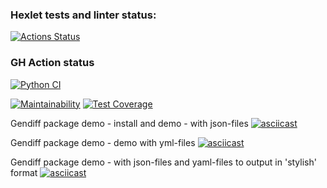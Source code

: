 


### Hexlet tests and linter status:
[![Actions Status](https://github.com/OlegKhnew/python-project-50/actions/workflows/hexlet-check.yml/badge.svg)](https://github.com/OlegKhnew/python-project-50/actions)

### GH Action status
[![Python CI](https://github.com/OlegKhnew/python-project-50/actions/workflows/project-check.yml/badge.svg)](https://github.com/OlegKhnew/python-project-50/actions/workflows/project-check.yml)


[![Maintainability](https://api.codeclimate.com/v1/badges/1705039bdda55944a721/maintainability)](https://codeclimate.com/github/OlegKhnew/python-project-50/maintainability)
[![Test Coverage](https://api.codeclimate.com/v1/badges/1705039bdda55944a721/test_coverage)](https://codeclimate.com/github/OlegKhnew/python-project-50/test_coverage)

Gendiff package demo - install and demo  - with json-files
[![asciicast](https://asciinema.org/a/eSfTKhXVQYcPvU8tAZjwLYT5S.svg)](https://asciinema.org/a/eSfTKhXVQYcPvU8tAZjwLYT5S)

Gendiff package demo - demo with yml-files
[![asciicast](https://asciinema.org/a/EcSjRz2jbxC7vv9HU8aBFRUXN.svg)](https://asciinema.org/a/EcSjRz2jbxC7vv9HU8aBFRUXN)

Gendiff package demo - with json-files and yaml-files to output in 'stylish' format
[![asciicast](https://asciinema.org/a/t6AsqdfDPydkOJCtdIxIxCx79.svg)](https://asciinema.org/a/t6AsqdfDPydkOJCtdIxIxCx79)

